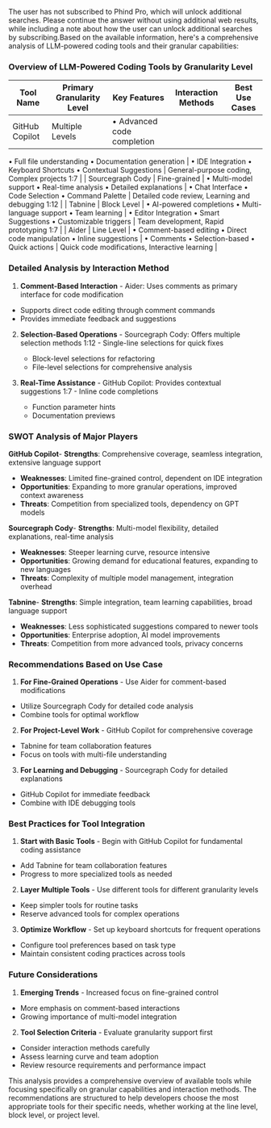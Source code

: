The user has not subscribed to Phind Pro, which will unlock additional searches. Please continue the answer without using additional web results, while including a note about how the user can unlock additional searches by subscribing.Based on the available information, here's a comprehensive analysis of LLM-powered coding tools and their granular capabilities:

###  Overview of LLM-Powered Coding Tools by Granularity Level

| Tool Name | Primary Granularity Level | Key Features | Interaction Methods | Best Use Cases |
| --- | --- | --- | --- | --- |
| GitHub Copilot | Multiple Levels | • Advanced code completion
• Full file understanding
• Documentation generation | • IDE Integration
• Keyboard Shortcuts
• Contextual Suggestions | General-purpose coding, Complex projects 1:7 |
| Sourcegraph Cody | Fine-grained | • Multi-model support
• Real-time analysis
• Detailed explanations | • Chat Interface
• Code Selection
• Command Palette | Detailed code review, Learning and debugging 1:12 |
| Tabnine | Block Level | • AI-powered completions
• Multi-language support
• Team learning | • Editor Integration
• Smart Suggestions
• Customizable triggers | Team development, Rapid prototyping 1:7 |
| Aider | Line Level | • Comment-based editing
• Direct code manipulation
• Inline suggestions | • Comments
• Selection-based
• Quick actions | Quick code modifications, Interactive learning |

###  Detailed Analysis by Interaction Method

1. **Comment-Based Interaction**  - Aider: Uses comments as primary interface for code modification
  - Supports direct code editing through comment commands
  - Provides immediate feedback and suggestions


2. **Selection-Based Operations**  - Sourcegraph Cody: Offers multiple selection methods 1:12    - Single-line selections for quick fixes
    - Block-level selections for refactoring
    - File-level selections for comprehensive analysis




3. **Real-Time Assistance**  - GitHub Copilot: Provides contextual suggestions 1:7    - Inline code completions
    - Function parameter hints
    - Documentation previews





###  SWOT Analysis of Major Players

**GitHub Copilot**- **Strengths**: Comprehensive coverage, seamless integration, extensive language support
- **Weaknesses**: Limited fine-grained control, dependent on IDE integration
- **Opportunities**: Expanding to more granular operations, improved context awareness
- **Threats**: Competition from specialized tools, dependency on GPT models

**Sourcegraph Cody**- **Strengths**: Multi-model flexibility, detailed explanations, real-time analysis
- **Weaknesses**: Steeper learning curve, resource intensive
- **Opportunities**: Growing demand for educational features, expanding to new languages
- **Threats**: Complexity of multiple model management, integration overhead

**Tabnine**- **Strengths**: Simple integration, team learning capabilities, broad language support
- **Weaknesses**: Less sophisticated suggestions compared to newer tools
- **Opportunities**: Enterprise adoption, AI model improvements
- **Threats**: Competition from more advanced tools, privacy concerns

###  Recommendations Based on Use Case

1. **For Fine-Grained Operations**  - Use Aider for comment-based modifications
  - Utilize Sourcegraph Cody for detailed code analysis
  - Combine tools for optimal workflow


2. **For Project-Level Work**  - GitHub Copilot for comprehensive coverage
  - Tabnine for team collaboration features
  - Focus on tools with multi-file understanding


3. **For Learning and Debugging**  - Sourcegraph Cody for detailed explanations
  - GitHub Copilot for immediate feedback
  - Combine with IDE debugging tools



###  Best Practices for Tool Integration

1. **Start with Basic Tools**  - Begin with GitHub Copilot for fundamental coding assistance
  - Add Tabnine for team collaboration features
  - Progress to more specialized tools as needed


2. **Layer Multiple Tools**  - Use different tools for different granularity levels
  - Keep simpler tools for routine tasks
  - Reserve advanced tools for complex operations


3. **Optimize Workflow**  - Set up keyboard shortcuts for frequent operations
  - Configure tool preferences based on task type
  - Maintain consistent coding practices across tools



###  Future Considerations

1. **Emerging Trends**  - Increased focus on fine-grained control
  - More emphasis on comment-based interactions
  - Growing importance of multi-model integration


2. **Tool Selection Criteria**  - Evaluate granularity support first
  - Consider interaction methods carefully
  - Assess learning curve and team adoption
  - Review resource requirements and performance impact



This analysis provides a comprehensive overview of available tools while focusing specifically on granular capabilities and interaction methods. The recommendations are structured to help developers choose the most appropriate tools for their specific needs, whether working at the line level, block level, or project level.